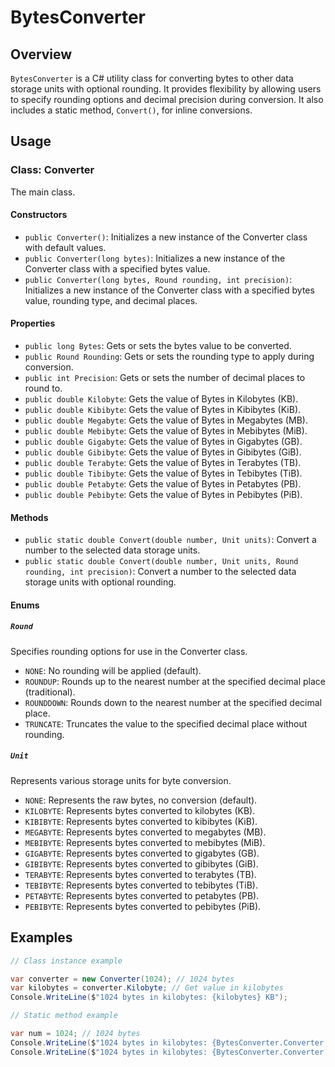 # BytesConverter

## Overview

`BytesConverter` is a C# utility class for converting bytes to other data storage units with optional rounding. It provides flexibility by allowing users to specify rounding options and decimal precision during conversion. It also includes a static method, `Convert()`, for inline conversions.

## Usage

### Class: Converter

The main class.

#### Constructors

- `public Converter()`: Initializes a new instance of the Converter class with default values.
- `public Converter(long bytes)`: Initializes a new instance of the Converter class with a specified bytes value.
- `public Converter(long bytes, Round rounding, int precision)`: Initializes a new instance of the Converter class with a specified bytes value, rounding type, and decimal places.

#### Properties

- `public long Bytes`: Gets or sets the bytes value to be converted.
- `public Round Rounding`: Gets or sets the rounding type to apply during conversion.
- `public int Precision`: Gets or sets the number of decimal places to round to.
- `public double Kilobyte`: Gets the value of Bytes in Kilobytes (KB).
- `public double Kibibyte`: Gets the value of Bytes in Kibibytes (KiB).
- `public double Megabyte`: Gets the value of Bytes in Megabytes (MB).
- `public double Mebibyte`: Gets the value of Bytes in Mebibytes (MiB).
- `public double Gigabyte`: Gets the value of Bytes in Gigabytes (GB).
- `public double Gibibyte`: Gets the value of Bytes in Gibibytes (GiB).
- `public double Terabyte`: Gets the value of Bytes in Terabytes (TB).
- `public double Tibibyte`: Gets the value of Bytes in Tebibytes (TiB).
- `public double Petabyte`: Gets the value of Bytes in Petabytes (PB).
- `public double Pebibyte`: Gets the value of Bytes in Pebibytes (PiB).

#### Methods

- `public static double Convert(double number, Unit units)`: Convert a number to the selected data storage units.
- `public static double Convert(double number, Unit units, Round rounding, int precision)`: Convert a number to the selected data storage units with optional rounding.
  
#### Enums

##### `Round`

Specifies rounding options for use in the Converter class.

- `NONE`: No rounding will be applied (default).
- `ROUNDUP`: Rounds up to the nearest number at the specified decimal place (traditional).
- `ROUNDDOWN`: Rounds down to the nearest number at the specified decimal place.
- `TRUNCATE`: Truncates the value to the specified decimal place without rounding.

##### `Unit`

Represents various storage units for byte conversion.

- `NONE`: Represents the raw bytes, no conversion (default).
- `KILOBYTE`: Represents bytes converted to kilobytes (KB).
- `KIBIBYTE`: Represents bytes converted to kibibytes (KiB).
- `MEGABYTE`: Represents bytes converted to megabytes (MB).
- `MEBIBYTE`: Represents bytes converted to mebibytes (MiB).
- `GIGABYTE`: Represents bytes converted to gigabytes (GB).
- `GIBIBYTE`: Represents bytes converted to gibibytes (GiB).
- `TERABYTE`: Represents bytes converted to terabytes (TB).
- `TEBIBYTE`: Represents bytes converted to tebibytes (TiB).
- `PETABYTE`: Represents bytes converted to petabytes (PB).
- `PEBIBYTE`: Represents bytes converted to pebibytes (PiB).

## Examples

```csharp
// Class instance example

var converter = new Converter(1024); // 1024 bytes
var kilobytes = converter.Kilobyte; // Get value in kilobytes
Console.WriteLine($"1024 bytes in kilobytes: {kilobytes} KB");

// Static method example

var num = 1024; // 1024 bytes
Console.WriteLine($"1024 bytes in kilobytes: {BytesConverter.Converter.Convert(num, BytesConverter.Unit.KILOBYTE)} KB"); // 1.024 KB
Console.WriteLine($"1024 bytes in kilobytes: {BytesConverter.Converter.Convert(num, BytesConverter.Unit.KILOBYTE, BytesConverter.Round.ROUNDUP, 2} KB"); // 1.02 KB
